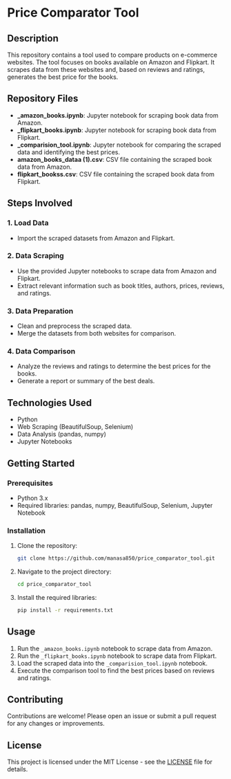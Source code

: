 # Price Comparator Tool

## Description
This repository contains a tool used to compare products on e-commerce websites. The tool focuses on books available on Amazon and Flipkart. It scrapes data from these websites and, based on reviews and ratings, generates the best price for the books.

## Repository Files
- **_amazon_books.ipynb**: Jupyter notebook for scraping book data from Amazon.
- **_flipkart_books.ipynb**: Jupyter notebook for scraping book data from Flipkart.
- **_comparision_tool.ipynb**: Jupyter notebook for comparing the scraped data and identifying the best prices.
- **amazon_books_dataa (1).csv**: CSV file containing the scraped book data from Amazon.
- **flipkart_bookss.csv**: CSV file containing the scraped book data from Flipkart.

## Steps Involved

### 1. Load Data
- Import the scraped datasets from Amazon and Flipkart.

### 2. Data Scraping
- Use the provided Jupyter notebooks to scrape data from Amazon and Flipkart.
- Extract relevant information such as book titles, authors, prices, reviews, and ratings.

### 3. Data Preparation
- Clean and preprocess the scraped data.
- Merge the datasets from both websites for comparison.

### 4. Data Comparison
- Analyze the reviews and ratings to determine the best prices for the books.
- Generate a report or summary of the best deals.

## Technologies Used
- Python
- Web Scraping (BeautifulSoup, Selenium)
- Data Analysis (pandas, numpy)
- Jupyter Notebooks

## Getting Started

### Prerequisites
- Python 3.x
- Required libraries: pandas, numpy, BeautifulSoup, Selenium, Jupyter Notebook

### Installation
1. Clone the repository:
    ```bash
    git clone https://github.com/manasa850/price_comparator_tool.git
    ```
2. Navigate to the project directory:
    ```bash
    cd price_comparator_tool
    ```
3. Install the required libraries:
    ```bash
    pip install -r requirements.txt
    ```

## Usage
1. Run the `_amazon_books.ipynb` notebook to scrape data from Amazon.
2. Run the `_flipkart_books.ipynb` notebook to scrape data from Flipkart.
3. Load the scraped data into the `_comparision_tool.ipynb` notebook.
4. Execute the comparison tool to find the best prices based on reviews and ratings.

## Contributing
Contributions are welcome! Please open an issue or submit a pull request for any changes or improvements.

## License
This project is licensed under the MIT License - see the [LICENSE](LICENSE) file for details.
